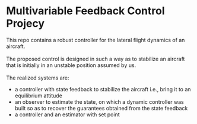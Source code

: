 # Multivariable Feedback Control Projecy

This repo contains a robust controller for the lateral flight dynamics of an aircraft. 
<br><br>
The proposed control is designed in such a way as to stabilize an aircraft that is initially in an unstable position assumed by us.
<br><br>
The realized systems are: 
- a controller with state feedback to stabilize the aircraft i.e., bring it to an equilibrium attitude
- an observer to estimate the state, on which a dynamic controller was built so as to recover the guarantees obtained from the state feedback
- a controller and an estimator with set point


